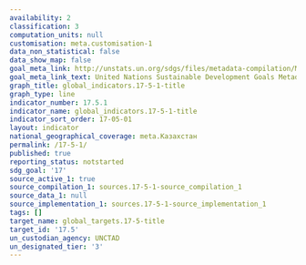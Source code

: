```yaml
---
availability: 2
classification: 3
computation_units: null
customisation: meta.customisation-1
data_non_statistical: false
data_show_map: false
goal_meta_link: http://unstats.un.org/sdgs/files/metadata-compilation/Metadata-Goal-17.pdf
goal_meta_link_text: United Nations Sustainable Development Goals Metadata (pdf 468kB)
graph_title: global_indicators.17-5-1-title
graph_type: line
indicator_number: 17.5.1
indicator_name: global_indicators.17-5-1-title
indicator_sort_order: 17-05-01
layout: indicator
national_geographical_coverage: meta.Казахстан
permalink: /17-5-1/
published: true
reporting_status: notstarted
sdg_goal: '17'
source_active_1: true
source_compilation_1: sources.17-5-1-source_compilation_1
source_data_1: null
source_implementation_1: sources.17-5-1-source_implementation_1
tags: []
target_name: global_targets.17-5-title
target_id: '17.5'
un_custodian_agency: UNCTAD
un_designated_tier: '3'
---
```

